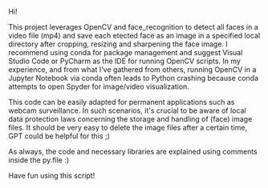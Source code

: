 Hi!


This project leverages OpenCV and face_recognition to detect all faces in a video file (mp4) and save each etected face as an image in a specified local directory after cropping, resizing and sharpening the face image.
I recommend using conda for package management and suggest Visual Studio Code or PyCharm as the IDE for running OpenCV scripts. 
In my experience, and from what I've gathered from others, running OpenCV in a Jupyter Notebook via conda often leads to Python crashing because conda attempts to open Spyder for image/video visualization.

This code can be easily adapted for permanent applications such as webcam surveillance. In such scenarios, it's crucial to be aware of local data protection laws concerning the storage and handling of (face) image files.
It should be very easy to delete the image files after a certain time, GPT could be helpful for this ;)

As always, the code and necessary libraries are explained using comments inside the py.file :)

Have fun using this script!
